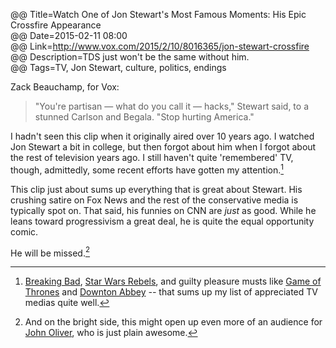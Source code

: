 @@ Title=Watch One of Jon Stewart's Most Famous Moments: His Epic Crossfire Appearance  
@@ Date=2015-02-11 08:00  
@@ Link=http://www.vox.com/2015/2/10/8016365/jon-stewart-crossfire  
@@ Description=TDS just won't be the same without him.  
@@ Tags=TV, Jon Stewart, culture, politics, endings  

Zack Beauchamp, for Vox:
>"You're partisan — what do you call it — hacks," Stewart said, to a stunned Carlson and Begala. "Stop hurting America."

I hadn't seen this clip when it originally aired over 10 years ago. I watched Jon Stewart a bit in college, but then forgot about him when I forgot about the rest of television years ago. I still haven't quite 'remembered' TV, though, admittedly, some recent efforts have gotten my attention.[^bb]

This clip just about sums up everything that is great about Stewart. His crushing satire on Fox News and the rest of the conservative media is typically spot on. That said, his funnies on CNN are *just* as good. While he leans toward progressivism a great deal, he is quite the equal opportunity comic. 

He will be missed.[^m]

[^bb]: [Breaking Bad][amctv], [Star Wars Rebels][disney], and guilty pleasure musts like [Game of Thrones][hbo] and [Downton Abbey][itv] *\--* that sums up my list of appreciated TV medias quite well.
[^m]: And on the bright side, this might open up even more of an audience for [John Oliver][hbo 2], who is just plain awesome.

[amctv]: http://amctv.com/shows/breaking-bad
[disney]: http://disneyxd.disney.com/star-wars-rebels
[hbo]: http://www.hbo.com/game-of-thrones
[hbo 2]: http://www.hbo.com/last-week-tonight-with-john-oliver
[itv]: http://www.itv.com/downtonabbey